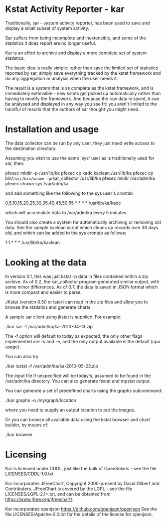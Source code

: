Kstat Activity Reporter - kar
=============================

Traditionally, sar - system activity reporter, has been used to save
and display a small subset of system activity.

Sar suffers from being incomplete and inextensible, and some of the
statistics it does report are no longer useful.

Kar is an effort to archive and display a more complete set of system
statistics.

The basic idea is really simple: rather than save the limited set of
statistics reported by sar, simply save everything tracked by the kstat
framework and do any aggregation or analysis when the user needs it.

The result is a system that is as complete as the kstat framework, and
is immediately extensible - new kstats get picked up automatically
rather than having to modify the framework. And because the raw data is
saved, it can be analysed and displayed in any way you see fit: you
aren't limited to the handful of results that the authors of sar
thought you might need.

Installation and usage
======================

The data collector can be run by any user, they just need write access
to the destination directory.

Assuming you wish to use the same 'sys' user as is traditionally used
for sar, then:

pfexec mkdir -p /usr/lib/ka
pfexec cp kadc kaclean /usr/lib/ka
pfexec cp bin/`/usr/bin/uname -p`/kar_collector /usr/lib/ka
pfexec mkdir /var/adm/ka
pfexec chown sys /var/adm/ka

and add something like the following to the sys user's crontab

0,5,10,15,20,25,30,35,40,45,50,55 * * * * /usr/lib/ka/kadc

which will accumulate data to /var/adm/ka every 5 minutes.

You should also create a system for automatically archiving or removing
old data. See the sample kaclean script which cleans up records over 30
days old, and which can be added to the sys crontab as follows:

1 1 * * * /usr/lib/ka/kaclean

Looking at the data
===================

In version 0.1, this was just kstat -p data in files contained within
a zip archive. As of 0.2, the kar_collector program generated similar
output, with some minor differences. As of 0.7, the data is saved in
JSON format which is more compact and easier to parse.

JKstat (version 0.50 or later) can read in the zip files and allow you
to browse the statistics and generate charts.

A sample sar client using jkstat is supplied. For example:

./kar sar -f /var/adm/ka/ka-2010-04-13.zip

The -f option will default to today as expected, the only other flags
implemented are -s and -e, and the only output available is the default
(cpu usage).

You can also try

./kar iostat -f /var/adm/ka/ka-2010-05-23.zip

The input file if unspecified will be today's, assumed to be found in
the /var/adm/ka directory. You can also generate fsstat and mpstat
output.

You can generate a set of predefined charts using the graphs
subcommand:

./kar graphs -o /my/graph/location

where you need to supply an output location to put the images.

Or you can browse all available data using the kstat browser and chart
builder, by means of:

./kar browser

Licensing
=========

Kar is licensed under CDDL, just like the bulk of OpenSolaris - see
the file LICENSES/CDDL-1.0.txt

Kar incorporates JFreeChart, Copyright 2000-present by David Gilbert and
Contributors. JFreeChart is covered by the LGPL - see the file
LICENSES/LGPL-2.1+.txt, and can be obtained from
https://www.jfree.org/jfreechart/.

Kar incorporates openjson https://github.com/openjson/openjson
See the file LICENSES/Apache-2.0.txt for the details of the license
for openjson.

